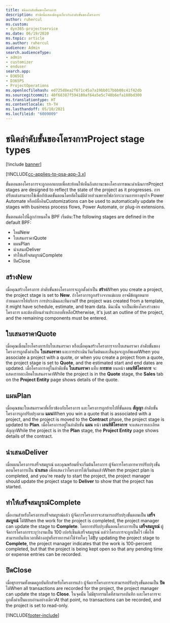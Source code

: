 ```yaml
---
title: ชนิดลำดับขั้นของโครงการ
description: หัวข้อนี้แสดงข้อมูลเกี่ยวกับลำดับขั้นของโครงการ
author: ruhercul
ms.custom:
- dyn365-projectservice
ms.date: 06/19/2020
ms.topic: article
ms.author: ruhercul
audience: Admin
search.audienceType:
- admin
- customizer
- enduser
search.app:
- D365CE
- D365PS
- ProjectOperations
ms.openlocfilehash: ed725d8ea2f671c45a7a19bb017bbb08c41f42db
ms.sourcegitcommit: 40f68387f594180af64a5e5c748b6efa188bd300
ms.translationtype: HT
ms.contentlocale: th-TH
ms.lasthandoff: 05/10/2021
ms.locfileid: "6009009"
---
```

# <a name="project-stage-types"></a><span data-ttu-id="5ffdd-103">ชนิดลำดับขั้นของโครงการ</span><span class="sxs-lookup"><span data-stu-id="5ffdd-103">Project stage types</span></span> 

[!include [banner](../includes/psa-now-project-operations.md)]

[!INCLUDE[cc-applies-to-psa-app-3.x](../includes/cc-applies-to-psa-app-3x.md)]

<span data-ttu-id="5ffdd-104">ขั้นตอนของโครงการจะถูกออกแบบเพื่อสะท้อนให้เห็นถึงสถานะของโครงการขณะดำเนินการ</span><span class="sxs-lookup"><span data-stu-id="5ffdd-104">Project stages are designed to reflect the state of the project as it progresses.</span></span> <span data-ttu-id="5ffdd-105">การปรับแต่งสามารถใช้เพื่ออัปเดตขั้นตอนโดยอัตโนมัติด้วยส่วนขยายโฟลว์กระบวนการทางธุรกิจ Power Automate หรือปลั๊กอิน</span><span class="sxs-lookup"><span data-stu-id="5ffdd-105">Customizations can be used to automatically update the stages with business process flows, Power Automate, or plug-in extensions.</span></span>

<span data-ttu-id="5ffdd-106">ขั้นตอนต่อไปนี้ถูกกำหนดใน BPF เริ่มต้น:</span><span class="sxs-lookup"><span data-stu-id="5ffdd-106">The following stages are defined in the default BPF:</span></span>

- <span data-ttu-id="5ffdd-107">ใหม่</span><span class="sxs-lookup"><span data-stu-id="5ffdd-107">New</span></span>
- <span data-ttu-id="5ffdd-108">ใบเสนอราคา</span><span class="sxs-lookup"><span data-stu-id="5ffdd-108">Quote</span></span>
- <span data-ttu-id="5ffdd-109">แผน</span><span class="sxs-lookup"><span data-stu-id="5ffdd-109">Plan</span></span>
- <span data-ttu-id="5ffdd-110">นำเสนอ</span><span class="sxs-lookup"><span data-stu-id="5ffdd-110">Deliver</span></span>
- <span data-ttu-id="5ffdd-111">ทำให้เสร็จสมบูรณ์</span><span class="sxs-lookup"><span data-stu-id="5ffdd-111">Complete</span></span>
- <span data-ttu-id="5ffdd-112">ปิด</span><span class="sxs-lookup"><span data-stu-id="5ffdd-112">Close</span></span> 

## <a name="new"></a><span data-ttu-id="5ffdd-113">สร้าง</span><span class="sxs-lookup"><span data-stu-id="5ffdd-113">New</span></span>

<span data-ttu-id="5ffdd-114">เมื่อคุณสร้างโครงการ ลำดับขั้นของโครงการจะถูกตั้งค่าเป็น **สร้าง**</span><span class="sxs-lookup"><span data-stu-id="5ffdd-114">When you create a project, the project stage is set to **New**.</span></span> <span data-ttu-id="5ffdd-115">ถ้าโครงการถูกสร้างจากแม่แบบ อาจมีข้อมูลหมายกำหนดการให้บริการ การประเมินและทีมงาน</span><span class="sxs-lookup"><span data-stu-id="5ffdd-115">If the project was created from a template, it might have schedule, estimate, and team data.</span></span> <span data-ttu-id="5ffdd-116">มิฉะนั้น จะเป็นเพียงโครงร่างของโครงการ และต้องป้อนส่วนประกอบที่เหลือ</span><span class="sxs-lookup"><span data-stu-id="5ffdd-116">Otherwise, it's just an outline of the project, and the remaining components must be entered.</span></span>

## <a name="quote"></a><span data-ttu-id="5ffdd-117">ใบเสนอราคา</span><span class="sxs-lookup"><span data-stu-id="5ffdd-117">Quote</span></span>

<span data-ttu-id="5ffdd-118">เมื่อคุณเชื่อมโยงโครงการกับใบเสนอราคา หรือเมื่อคุณสร้างโครงการจากใบเสนอราคา ลำดับขั้นของโครงการถูกตั้งค่าเป็น **ใบเสนอราคา** และการประเมินวันเริ่มต้นและสิ้นสุดจะถูกอัพเดต</span><span class="sxs-lookup"><span data-stu-id="5ffdd-118">When you associate a project with a quote, or when you create a project from a quote, the project stage is set to **Quote**, and the estimated start and end dates are updated.</span></span> <span data-ttu-id="5ffdd-119">เมื่อโครงการอยู่ในลำดับขั้น **ใบเสนอราคา** แท็บ **การขาย** บนหน้า **เอนทิตีโครงการ** จะแสดงรายละเอียดใบเสนอราคา</span><span class="sxs-lookup"><span data-stu-id="5ffdd-119">While the project is in the **Quote** stage, the **Sales** tab on the **Project Entity** page shows details of the quote.</span></span>

## <a name="plan"></a><span data-ttu-id="5ffdd-120">แผน</span><span class="sxs-lookup"><span data-stu-id="5ffdd-120">Plan</span></span>

<span data-ttu-id="5ffdd-121">เมื่อคุณชนะใบเสนอราคาที่เกี่ยวข้องกับโครงการ และโครงการถูกย้ายไปที่ขั้นตอน **สัญญา** ลำดับขั้นโครงการถูกปรับปรุงตาม **แผน**</span><span class="sxs-lookup"><span data-stu-id="5ffdd-121">When you win a quote that is associated with a project, and the project is moved to the **Contract** phase, the project stage is updated to **Plan**.</span></span> <span data-ttu-id="5ffdd-122">เมื่อโครงการอยู่ในลำดับขั้น **แผน** หน้า **เอนทิตีโครงการ** จะแสดงรายละเอียดสัญญา</span><span class="sxs-lookup"><span data-stu-id="5ffdd-122">While the project is in the **Plan** stage, the **Project Entity** page shows details of the contract.</span></span>

## <a name="deliver"></a><span data-ttu-id="5ffdd-123">นำเสนอ</span><span class="sxs-lookup"><span data-stu-id="5ffdd-123">Deliver</span></span>

<span data-ttu-id="5ffdd-124">เมื่อแผนโครงการเสร็จสมบูรณ์ และคุณพร้อมที่จะเริ่มต้นโครงการ ผู้จัดการโครงการควรปรับปรุงขั้นตอนโครงการเป็น **นำเสนอ** เพื่อแสดงว่าโครงการได้เริ่มต้นแล้ว</span><span class="sxs-lookup"><span data-stu-id="5ffdd-124">When the project plan is completed, and you're ready to start the project, the project manager should update the project stage to **Deliver** to show that the project has started.</span></span>

## <a name="complete"></a><span data-ttu-id="5ffdd-125">ทำให้เสร็จสมบูรณ์</span><span class="sxs-lookup"><span data-stu-id="5ffdd-125">Complete</span></span> 

<span data-ttu-id="5ffdd-126">เมื่องานสำหรับโครงการเสร็จสมบูรณ์แล้ว ผู้จัดการโครงการจะสามารถปรับปรุงขั้นตอนเป็น **เสร็จสมบูรณ์** ได้</span><span class="sxs-lookup"><span data-stu-id="5ffdd-126">When the work for the project is completed, the project manager can update the stage to **Complete**.</span></span> <span data-ttu-id="5ffdd-127">โดยการปรับปรุงขั้นตอนโครงการเป็น **เสร็จสมบูรณ์** ผู้จัดการโครงการระบุว่างานเป็น 100 เปอร์เซ็นต์เสร็จสมบูรณ์ แต่ว่าโครงการจะถูกเปิดไว้ เพื่อให้สามารถบันทึกเวลาที่ค้างอยู่หรือรายการค่าใช้จ่ายใดๆ ได้</span><span class="sxs-lookup"><span data-stu-id="5ffdd-127">By updating the project stage to **Complete**, the project manager indicates that the work is 100-percent completed, but that the project is being kept open so that any pending time or expense entries can be recorded.</span></span>

## <a name="close"></a><span data-ttu-id="5ffdd-128">ปิด</span><span class="sxs-lookup"><span data-stu-id="5ffdd-128">Close</span></span>

<span data-ttu-id="5ffdd-129">เมื่อธุรกรรมทั้งหมดถูกบันทึกสำหรับโครงการแล้ว ผู้จัดการโครงการจะสามารถปรับปรุงขั้นตอนเป็น **ปิด** ได้</span><span class="sxs-lookup"><span data-stu-id="5ffdd-129">When all transactions are recorded for the project, the project manager can update the stage to **Close**.</span></span> <span data-ttu-id="5ffdd-130">ในจุดนั้น ไม่มีธุรกรรมใดที่สามารถบันทึก และโครงการจะถูกตั้งค่าเป็นแบบอ่านอย่างเดียว</span><span class="sxs-lookup"><span data-stu-id="5ffdd-130">At that point, no transactions can be recorded, and the project is set to read-only.</span></span>


[!INCLUDE[footer-include](../includes/footer-banner.md)]
